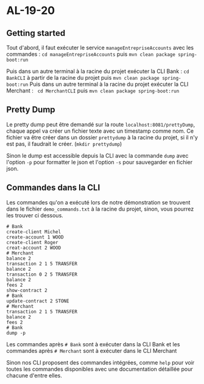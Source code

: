 # AL-19-20

## Getting started

Tout d'abord, il faut exécuter le service `manageEntrepriseAccounts` avec les commandes : `cd manageEntrepriseAccounts` puis `mvn clean package spring-boot:run`

Puis dans un autre terminal à la racine du projet exécuter la CLI Bank : `cd BankCLI` à partir de la racine du projet puis `mvn clean package spring-boot:run`
Puis dans un autre terminal à la racine du projet exécuter la CLI Merchant : ` cd MerchantCLI` puis `mvn clean package spring-boot:run`

## Pretty Dump

Le pretty dump peut être demandé sur la route `localhost:8081/prettyDump`, chaque appel va créer un fichier texte avec un timestamp comme nom. Ce fichier va être créer dans un dossier `prettydump` à la racine du projet, si il n'y est pas, il faudrait le créer. (`mkdir prettydump`)

Sinon le dump est accessible depuis la CLI avec la commande `dump` avec l'option `-p` pour formatter le json et l'option `-s` pour sauvegarder en fichier json.

## Commandes dans la CLI

Les commandes qu'on a exécuté lors de notre démonstration se trouvent dans le fichier `demo_commands.txt` à la racine du projet, sinon, vous pourrez les trouver ci dessous.
```
# Bank
create-client Michel
create-account 1 WOOD
create-client Roger
creat-account 2 WOOD
# Merchant
balance 2
transaction 2 1 5 TRANSFER
balance 2
transaction 0 2 5 TRANSFER
balance 2
fees 2
show-contract 2
# Bank
update-contract 2 STONE
# Merchant
transaction 2 1 5 TRANSFER
balance 2
fees 2
# Bank
dump -p
```

Les commandes après `# Bank` sont à exécuter dans la CLI Bank et les commandes après `# Merchant` sont à exécuter dans le CLI Merchant

Sinon nos CLI proposent des commandes intégrées, comme `help` pour voir toutes les commandes disponibles avec une documentation détaillée pour chacune d'entre elles.
